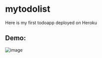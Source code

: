 # mytodolist
 Here is my first todoapp deployed on Heroku
## Demo:
<!-- Add screenshots to show the problem and the solution; or delete the section entirely. -->

![image](https://user-images.githubusercontent.com/56186425/97261669-4edf5000-1845-11eb-80bd-1f4430ebc2dd.png)
